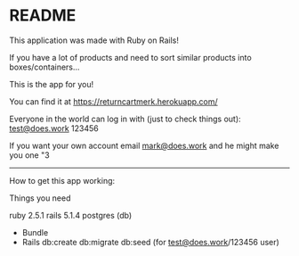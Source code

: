 # README

This application was made with Ruby on Rails!

If you have a lot of products and need to sort similar products into boxes/containers...

This is the app for you!

You can find it at https://returncartmerk.herokuapp.com/

Everyone in the world can log in with (just to check things out):
test@does.work
123456

If you want your own account email mark@does.work and he might make you one "3
________________________________________________________________________________________

How to get this app working:

Things you need 

ruby 2.5.1
rails 5.1.4
postgres (db)

* Bundle
* Rails db:create db:migrate db:seed (for test@does.work/123456 user)
